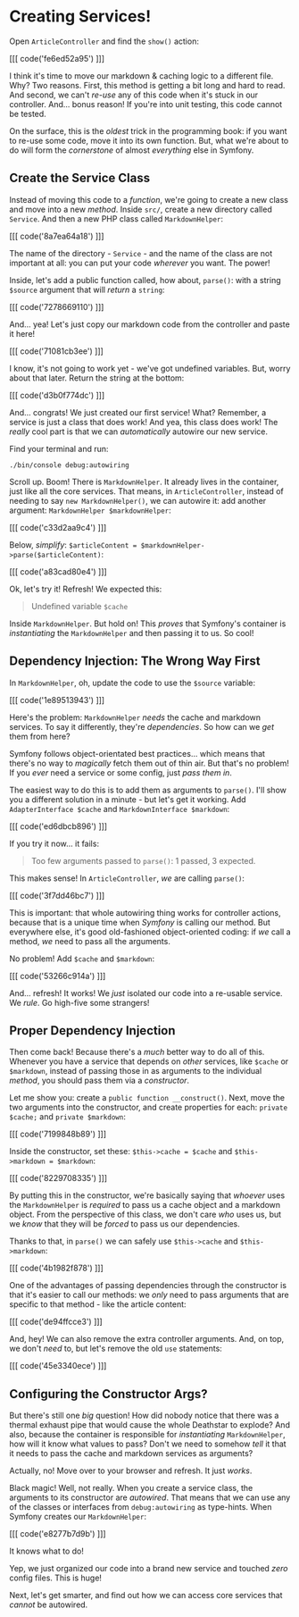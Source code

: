 # Creating Services!

Open `ArticleController` and find the `show()` action:

[[[ code('fe6ed52a95') ]]]


I think it's time to move our markdown & caching logic to a different file. Why?
Two reasons. First, this method is getting a bit long and hard to read. And second,
we can't *re-use* any of this code when it's stuck in our controller. And...
bonus reason! If you're into unit testing, this code cannot be tested.

On the surface, this is the *oldest* trick in the programming book: if you want to
re-use some code, move it into its own function. But, what we're about to do will
form the *cornerstone* of almost *everything* else in Symfony.

## Create the Service Class

Instead of moving this code to a *function*, we're going to create a new class and
move into a new *method*. Inside `src/`, create a new directory called `Service`.
And then a new PHP class called `MarkdownHelper`:

[[[ code('8a7ea64a18') ]]]

The name of the directory - `Service` - and the name of the class are not important
at all: you can put your code *wherever* you want. The power!

Inside, let's add a public function called, how about, `parse()`: with a string
`$source` argument that will *return* a `string`:

[[[ code('7278669110') ]]]

And... yea! Let's just copy our markdown code from the controller and paste it here!

[[[ code('71081cb3ee') ]]]

I know, it's not going to work yet - we've got undefined variables. But, worry about
that later. Return the string at the bottom:

[[[ code('d3b0f774dc') ]]]

And... congrats! We just created our first service! What? Remember, a service
is just a class that does work! And yea, this class does work! The *really* cool
part is that we can *automatically* autowire our new service.

Find your terminal and run:

```terminal
./bin/console debug:autowiring
```

Scroll up. Boom! There is `MarkdownHelper`. It already lives in the container, just
like all the core services. That means, in `ArticleController`, instead of needing
to say `new MarkdownHelper()`, we can autowire it: add another argument:
`MarkdownHelper $markdownHelper`:

[[[ code('c33d2aa9c4') ]]]

Below, *simplify*: `$articleContent = $markdownHelper->parse($articleContent)`:

[[[ code('a83cad80e4') ]]]

Ok, let's try it! Refresh! We expected this:

> Undefined variable `$cache`

Inside `MarkdownHelper`. But hold on! This *proves* that Symfony's container is
*instantiating* the `MarkdownHelper` and then passing it to us. So cool!

## Dependency Injection: The Wrong Way First

In `MarkdownHelper`, oh, update the code to use the `$source` variable:

[[[ code('1e89513943') ]]]

Here's the problem: `MarkdownHelper` *needs* the cache and markdown services.
To say it differently, they're *dependencies*. So how can we *get* them from here?

Symfony follows object-orientated best practices... which means that there's no
way to *magically* fetch them out of thin air. But that's no problem! If you *ever*
need a service or some config, just *pass them in*.

The easiest way to do this is to add them as arguments to `parse()`. I'll show you
a different solution in a minute - but let's get it working. Add
`AdapterInterface $cache` and `MarkdownInterface $markdown`:

[[[ code('ed6dbcb896') ]]]

If you try it now... it fails:

> Too few arguments passed to `parse()`: 1 passed, 3 expected.

This makes sense! In `ArticleController`, *we* are calling `parse()`:

[[[ code('3f7dd46bc7') ]]]

This is important: that whole autowiring thing works for controller actions, because
that is a unique time when *Symfony* is calling our method. But everywhere else,
it's good old-fashioned object-oriented coding: if *we* call a method, *we* need
to pass all the arguments.

No problem! Add `$cache` and `$markdown`:

[[[ code('53266c914a') ]]]

And... refresh! It works! We *just* isolated our code into a re-usable service.
We *rule*. Go high-five some strangers!

## Proper Dependency Injection

Then come back! Because there's a *much* better way to do all of this. Whenever you
have a service that depends on *other* services, like `$cache` or `$markdown`, instead
of passing those in as arguments to the individual *method*, you should pass them
via a *constructor*.

Let me show you: create a `public function __construct()`. Next, move the two arguments
into the constructor, and create properties for each: `private $cache;` and
`private $markdown`:

[[[ code('7199848b89') ]]]

Inside the constructor, set these: `$this->cache = $cache` and `$this->markdown = $markdown`:

[[[ code('8229708335') ]]]

By putting this in the constructor, we're basically saying that *whoever* uses
the `MarkdownHelper` is *required* to pass us a cache object and a markdown object.
From the perspective of this class, we don't care *who* uses us, but we *know*
that they will be *forced* to pass us our dependencies.

Thanks to that, in `parse()` we can safely use `$this->cache` and `$this->markdown`:

[[[ code('4b1982f878') ]]]

One of the advantages of passing dependencies through the constructor is that it's
easier to call our methods: we *only* need to pass arguments that are specific
to that method - like the article content:

[[[ code('de94ffcce3') ]]]

And, hey! We can also remove the extra controller arguments. And, on top, we don't
*need* to, but let's remove the old `use` statements:

[[[ code('45e3340ece') ]]]

## Configuring the Constructor Args?

But there's still one *big* question! How did nobody notice that there was a
thermal exhaust pipe that would cause the whole Deathstar to explode? And also,
because the container is responsible for *instantiating* `MarkdownHelper`, how
will it know what values to pass? Don't we need to somehow *tell* it that it needs
to pass the cache and markdown services as arguments?

Actually, no! Move over to your browser and refresh. It just *works*.

Black magic! Well, not really. When you create a service class, the arguments to
its constructor are *autowired*. That means that we can use any of the classes
or interfaces from `debug:autowiring` as type-hints. When Symfony creates our
`MarkdownHelper`:

[[[ code('e8277b7d9b') ]]]

It knows what to do!

Yep, we just organized our code into a brand new service and touched *zero* config
files. This is huge!

Next, let's get smarter, and find out how we can access core services that *cannot*
be autowired.
